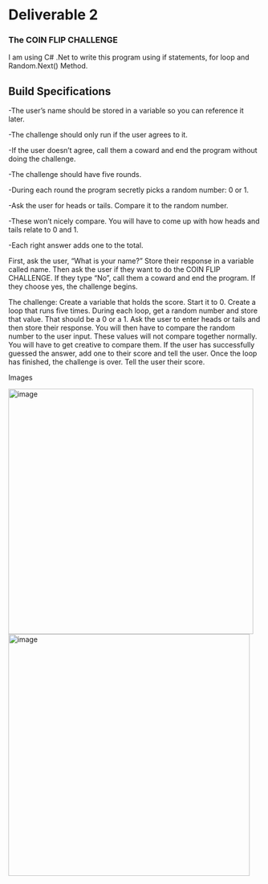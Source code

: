 # Deliverable 2 #

### The COIN FLIP CHALLENGE ###

I am using C# .Net to write this program using if statements, for loop and Random.Next() Method.

## Build Specifications ##
-The user’s name should be stored in a variable so you can reference it later.

-The challenge should only run if the user agrees to it.

  -If the user doesn’t agree, call them a coward and end the program without doing the challenge.
  
-The challenge should have five rounds.

-During each round the program secretly picks a random number: 0 or 1.

-Ask the user for heads or tails. Compare it to the random number.

  -These won’t nicely compare. You will have to come up with how heads and tails relate to 0 and 1.
  
-Each right answer adds one to the total.

First, ask the user, “What is your name?” Store their response in a variable called name. Then ask the user if they want to do the COIN FLIP CHALLENGE. If they type “No”, call them a coward and end the program. If they choose yes, the challenge begins.

The challenge: Create a variable that holds the score. Start it to 0. Create a loop that runs five times. During each loop, get a random number and store that value. That should be a 0 or a 1. Ask the user to enter heads or tails and then store their response. You will then have to compare the random number to the user input. These values will not compare together normally. You will have to get creative to compare them. If the user has successfully guessed the answer, add one to their score and tell the user. Once the loop has finished, the challenge is over. Tell the user their score.

Images

<img width="488" alt="image" src="https://github.com/user-attachments/assets/205f0def-a310-4eb0-a706-04ac5ac53bd7">

<img width="481" alt="image" src="https://github.com/user-attachments/assets/4d31d885-da54-4834-9ed1-8758e731999c">


